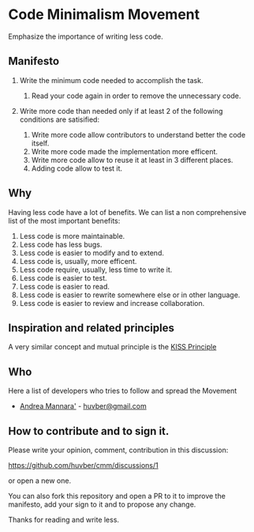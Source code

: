 # Code Minimalism Movement

Emphasize the importance of writing less code. 

## Manifesto

1. Write the minimum code needed to accomplish the task.
   1. Read your code again in order to remove the unnecessary code.

2. Write more code than needed only if at least 2 of the following conditions
are satisified:
    1. Write more code allow contributors to understand better the code itself.
    2. Write more code made the implementation more efficent. 
    3. Write more code allow to reuse it at least in 3 different places. 
    4. Adding code allow to test it.

## Why

Having less code have a lot of benefits. We can list a non comprehensive list
of the most important benefits:

1. Less code is more maintainable.
2. Less code has less bugs.
3. Less code is easier to modify and to extend.
4. Less code is, usually, more efficent.
5. Less code require, usually, less time to write it.
6. Less code is easier to test.
7. Less code is easier to read.
8. Less code is easier to rewrite somewhere else or in other language.
9. Less code is easier to review and increase collaboration.

## Inspiration and related principles

A very similar concept and mutual principle is the 
[KISS Principle](https://en.wikipedia.org/wiki/KISS_principle)

## Who

Here a list of developers who tries to follow and spread the Movement

- [Andrea Mannara'](https://github.com/huvber) - huvber@gmail.com

## How to contribute and to sign it.

Please write your opinion, comment, contribution in this discussion:

https://github.com/huvber/cmm/discussions/1

or open a new one.

You can also fork this repository and open a PR to it to improve the manifesto,
add your sign to it and to propose any change.

Thanks for reading and write less. 
